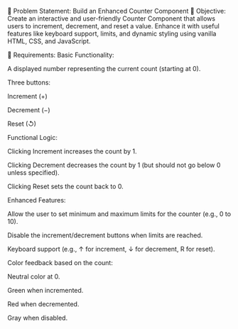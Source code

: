 🔵 Problem Statement: Build an Enhanced Counter Component
📌 Objective:
Create an interactive and user-friendly Counter Component that allows users to increment, decrement, and reset a value. Enhance it with useful features like keyboard support, limits, and dynamic styling using vanilla HTML, CSS, and JavaScript.

🎯 Requirements:
Basic Functionality:

A displayed number representing the current count (starting at 0).

Three buttons:

Increment (+)

Decrement (−)

Reset (↺)

Functional Logic:

Clicking Increment increases the count by 1.

Clicking Decrement decreases the count by 1 (but should not go below 0 unless specified).

Clicking Reset sets the count back to 0.

Enhanced Features:

Allow the user to set minimum and maximum limits for the counter (e.g., 0 to 10).

Disable the increment/decrement buttons when limits are reached.

Keyboard support (e.g., ↑ for increment, ↓ for decrement, R for reset).

Color feedback based on the count:

Neutral color at 0.

Green when incremented.

Red when decremented.

Gray when disabled.